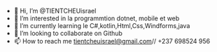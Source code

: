 - 👋 Hi, I’m @TIENTCHEUisrael
- 👀 I’m interested in  la programmtion dotnet, mobile et web
- 🌱 I’m currently learning le C#,kotlin,Html,Css,Windforms,java
- 💞️ I’m looking to collaborate on Github
- 📫 How to reach me  tientcheuisrael@gmail.com// +237 698524 956

<!---
TIENTCHEUisrael/TIENTCHEUisrael is a ✨ special ✨ repository because its `README.md` (this file) appears on your GitHub profile.
You can click the Preview link to take a look at your changes.
--->
